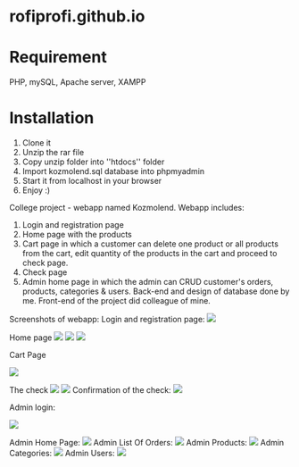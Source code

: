 # rofiprofi.github.io
# Requirement
PHP, mySQL, Apache server, XAMPP

# Installation
1. Clone it
2. Unzip the rar file
3. Copy unzip folder into ''htdocs'' folder
4. Import kozmolend.sql database into phpmyadmin
5. Start it from localhost in your browser
6. Enjoy :)


College project - webapp named Kozmolend. Webapp includes:
1.	Login and registration page
2.	Home page with the products
3.	Cart page in which a customer can delete one product or all products from the cart, edit quantity of the products in the cart and proceed to check page.
4.	Check page
5.	Admin home page in which the admin can CRUD customer's orders, products, categories & users.
Back-end and design of database done by me.
Front-end of the project did colleague of mine.

Screenshots of webapp:
Login and registration page:
![](kozmolend-ss/loginRegistration.JPG)

Home page
![](kozmolend-ss/homepage.JPG)
![](kozmolend-ss/homepage-center.JPG)
![](kozmolend-ss/homepage-bottom.JPG)

Cart Page

![](kozmolend-ss/cart.JPG)

The check
![](kozmolend-ss/check.JPG)	
![](kozmolend-ss/check.-bottom.JPG)
Confirmation of the check:
![](kozmolend-ss/check-final.JPG)

Admin login:

![](kozmolend-ss/admin.JPG)	

Admin Home Page:
![](kozmolend-ss/admin-pocetna.JPG)
Admin List Of Orders:
![](kozmolend-ss/admin-narudzbenice.JPG)
Admin Products:
![](kozmolend-ss/admin-proizvodi.JPG)
Admin Categories:
![](kozmolend-ss/admin-kategorije.JPG)
Admin Users:
![](kozmolend-ss/admin-korisnici.JPG)


